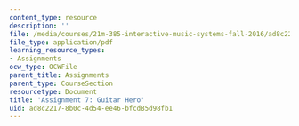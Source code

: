 ```yaml
---
content_type: resource
description: ''
file: /media/courses/21m-385-interactive-music-systems-fall-2016/ad8c22178b0c4d54ee46bfcd85d98fb1_MIT21M_385F16_pset7.pdf
file_type: application/pdf
learning_resource_types:
- Assignments
ocw_type: OCWFile
parent_title: Assignments
parent_type: CourseSection
resourcetype: Document
title: 'Assignment 7: Guitar Hero'
uid: ad8c2217-8b0c-4d54-ee46-bfcd85d98fb1
---
```

